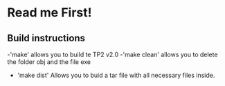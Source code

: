 # Read me First!

## Build instructions 

-'make' allows you to build te TP2 v2.0
-'make clean' allows you to delete the folder obj and the file exe
- 'make dist' Allows you to buid a tar file with all necessary files inside.
